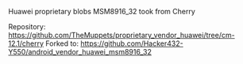 Huawei proprietary blobs MSM8916_32 took from Cherry


Repository:	https://github.com/TheMuppets/proprietary_vendor_huawei/tree/cm-12.1/cherry
Forked to:	https://github.com/Hacker432-Y550/android_vendor_huawei_msm8916_32
